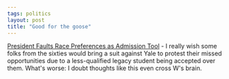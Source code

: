 ```yaml
---
tags: politics
layout: post
title: "Good for the goose"
---
```




<a href="http://nytimes.com/2003/01/16/national/16AFFI.html">President Faults Race Preferences as Admission Tool</a> - I really wish some folks from the sixties would bring a suit against Yale to protest their missed opportunities due to a less-qualified legacy student being accepted over them. What's worse: I doubt thoughts like this even cross W's brain.


